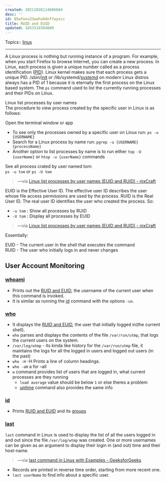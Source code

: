 ```yaml
---
created: 20211026114606684
desc: ''
id: 85wfonu33weha94nf7wyxcc
title: RUID and EUID
updated: 1653318304089
---
```

   
Topics::  [linux](../topics/linux.md)   
   
   
---   
   
A Linux process is nothing but running instance of a program. For example, when you start Firefox to browse Internet, you can create a new process. In Linux, each process is given a unique number called as a process identification ([PID](../devlog/pid.md)). Linux kernel makes sure that each process gets a unique PID. /sbin/[init](/not_created.md) or /lib/systemd/[systemd](../devlog/systemd.md) on modern Linux distros always has a PID of 1 because it is eternally the first process on the Linux based system. The `ps` command used to list the currently running processes and their PIDs on Linux.   
   
Linux list processes by user names   
The procedure to view process created by the specific user in Linux is as follows:   
   
Open the terminal window or app   
   
   
- To see only the processes owned by a specific user on Linux run: `ps -u {USERNAME}`   
- Search for a Linux process by name run: `pgrep -u {USERNAME} {processName}`   
- Another option to list processes by name is to run either `top -U {userName}` or `htop -u {userName}` commands   
   
See all process crated by user named tom:   
`ps -u tom` or `ps -U tom`   
   
> —via [Linux list processes by user names (EUID and RUID) - nixCraft](https://www.cyberciti.biz/faq/linux-list-processes-by-user-names-euid-and-ruid/)   
   
EUID is the Effective User ID. The effective user ID describes the user whose file access permissions are used by the process. RUID is the Real User ID. The real user ID identifies the user who created the process. So:   
   
   
- `-u tom` : Show all processes by RUID   
- `-U tom` : Display all processes by EUID   
   
> —via [Linux list processes by user names (EUID and RUID) - nixCraft](https://www.cyberciti.biz/faq/linux-list-processes-by-user-names-euid-and-ruid/)   
   
Essentially:   
   
EUID - The current user in the shell that executes the command   
RUID - The user who initially logs in and never changes   
   
## User Account Monitoring   
   
### [whoami](#whoami)   
   
   
- Prints out the [RUID and EUID](../devlog/ruid%20and%20euid.md), the username of the current user when this command is invoked.   
- It is similar as running the [id](../devlog/id.md) command with the options `-un`.   
   
### [who](#who)   
   
   
- It displays the [RUID and EUID](../devlog/ruid%20and%20euid.md), the user that initially logged in(the current shell).   
- `who` parses and displays the contents of the file `/var/run/utmp`, that logs the current users on the system.   
- `/var/log/wtmp` - its kinda like history for the `/var/run/utmp` file, it maintains the logs for all the logged in users and logged out users (in the past)   
- `who -H` -H Prints a line of column headings.   
- `who -aH` a for –all   
- `w` command provides list of users that are logged in, what current processes are they running   
  - `load average` value should be below `1` or else theres a problem   
  - [uptime](/not_created.md) command also provides the same info   
   
### [id](../devlog/id.md)   
   
   
- Prints [RUID and EUID](../devlog/ruid%20and%20euid.md) and its [groups](../devlog/groups.md)   
   
### [last](#last)   
   
`last` command in Linux is used to display the list of all the users logged in and out since the file `/var/log/wtmp` was created. One or more usernames can be given as an argument to display their login in (and out) time and their host-name.   
   
> —via [last command in Linux with Examples - GeeksforGeeks](https://www.geeksforgeeks.org/last-command-in-linux-with-examples/)   
   
   
- Records are printed in reverse time order, starting from more recent one.   
- `last userName` to find info about a specific user.
